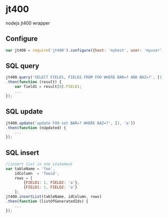 jt400
=====

nodejs jt400 wrapper

## Configure

```javascript
var jt400 = require('jt400').configure({host: 'myhost', user: 'myuser', password: 'xxx'});
```

## SQL query

```javascript
jt400.query('SELECT FIELD1, FIELD2 FROM FOO WHERE BAR=? AND BAZ=?', [1, 'a'])
.then(function (result) {
	var field1 = result[0].FIELD1;
	...
});

```
## SQL update

```javascript
jt400.update('update FOO set BAR=? WHERE BAZ=?', [1, 'a'])
.then(function (nUpdated) {
    ...
});

```
## SQL insert

```javascript
//insert list in one statement
var tableName = 'foo',
    idColumn  = 'fooid',
    rows = [
        {FIELD1: 1, FIELD2: 'a'},
        {FIELD1: 1, FIELD2: 'a'}
    ];
jt400.insertList(tableName, idColumn, rows)
.then(function (listOfGeneratedIds) {
    ...
});

```
